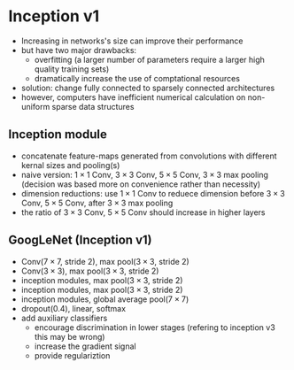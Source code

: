 # Inception v1
- Increasing in networks's size can improve their performance
- but have two major drawbacks:
	- overfitting (a larger number of parameters require a larger high quality training sets)
	- dramatically increase the use of comptational resources
- solution: change fully connected to sparsely connected architectures
- however, computers have inefficient numerical calculation on non-uniform sparse data structures

## Inception module
- concatenate feature-maps generated from convolutions with different kernal sizes and pooling(s)
- naive version: $1\times1$ Conv, $3\times3$ Conv, $5\times5$ Conv, $3\times3$ max pooling (decision was based more on convenience rather than necessity)
- dimension reductions: use $1\times1$ Conv to reduece dimension before $3\times3$ Conv, $5\times5$ Conv, after $3\times3$ max pooling
- the ratio of $3\times3$ Conv, $5\times5$ Conv should increase in higher layers

## GoogLeNet (Inception v1)
- Conv($7\times7$, stride 2), max pool($3\times3$, stride 2)
- Conv($3\times3$), max pool($3\times3$, stride 2)
- inception modules, max pool($3\times3$, stride 2)
- inception modules, max pool($3\times3$, stride 2)
- inception modules, global average pool($7\times7$)
- dropout(0.4), linear, softmax
- add auxiliary classifiers 
	- encourage discrimination in lower stages (refering to inception v3 this may be wrong)
	- increase the gradient signal
	- provide regulariztion

